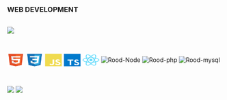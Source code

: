 ### WEB DEVELOPMENT 

##
<a href="https://github.com/rodrigofcabral/github-readme-stats">
  <img height=200 align="center" src="https://github-readme-stats.vercel.app/api/top-langs?username=rodrigofcabral&layout=compact&langs_count=8&card_width=350&theme=dracula" />
</a>

##

<div style="display: inline_block"><br>
  <img align="center" alt="Rood-HTML" height="30" width="40" src="https://raw.githubusercontent.com/devicons/devicon/master/icons/html5/html5-original.svg">
  <img align="center" alt="Rood-CSS" height="30" width="40" src="https://raw.githubusercontent.com/devicons/devicon/master/icons/css3/css3-original.svg">
  <img align="center" alt="Rood-Js" height="30" width="40" src="https://raw.githubusercontent.com/devicons/devicon/master/icons/javascript/javascript-plain.svg">
  <img align="center" alt="Rood-Ts" height="30" width="40" src="https://raw.githubusercontent.com/devicons/devicon/master/icons/typescript/typescript-plain.svg">
  <img align="center" alt="Rood-React" height="30" width="40" src="https://raw.githubusercontent.com/devicons/devicon/master/icons/react/react-original.svg">
  <img align="center" alt="Rood-Node" height="30" width="40" src="https://cdn.jsdelivr.net/gh/devicons/devicon/icons/nodejs/nodejs-original.svg" />
  <img  align="center" alt="Rood-php" height="30" width="40" src="https://cdn.jsdelivr.net/gh/devicons/devicon/icons/php/php-plain.svg" />
  <img align="center" alt="Rood-mysql" height="30" width="40" src="https://cdn.jsdelivr.net/gh/devicons/devicon/icons/mysql/mysql-original.svg" />         
</div>
  
##
  
</br> 
<div> 
  <a href = "mailto:rodrigocabral1302@gmail.com"><img src="https://img.shields.io/badge/-Gmail-%23333?style=for-the-badge&logo=gmail&logoColor=white" target="_blank"></a>
  <a href="https://www.linkedin.com/in/rodrigo-cabral-b9ba772a5/" target="_blank"><img src="https://img.shields.io/badge/-LinkedIn-%230077B5?style=for-the-badge&logo=linkedin&logoColor=white" target="_blank"></a> 
</div>
